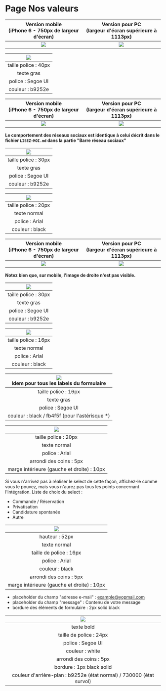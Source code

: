 # Page Nos valeurs

| Version mobile <br />(iPhone 6 - 750px de largeur d'écran) | Version pour PC <br />(largeur d'écran supérieure à 1113px) |
| :--------------------------------------------------------: | :---------------------------------------------------------: |
|       ![](./_sources/images/mini/mobile-contact.jpg)       |         ![](./_sources/images/mini/pc-contact.jpg)          |

| ![](./_sources/images/mise-en-page/nous-contacter.jpg) |
| :----------------------------------------------------: |
|                  taille police : 40px                  |
|                       texte gras                       |
|                   police : Segoe UI                    |
|                    couleur : b9252e                    |

| Version mobile <br />(iPhone 6 - 750px de largeur d'écran) | Version pour PC <br />(largeur d'écran supérieure à 1113px) |
| :--------------------------------------------------------: | :---------------------------------------------------------: |
|   ![](./_sources/images/mise-en-page/contact-mobile.jpg)   |     ![](./_sources/images/mise-en-page/contact-pc.jpg)      |

**Le comportement des réseaux sociaux est identique à celui décrit dans le fichier `LISEZ-MOI.md` dans la partie "Barre réseau sociaux"**

| ![](./_sources/images/mise-en-page/adresse-contact.jpg) |
| :-----------------------------------------------------: |
|                  taille police : 30px                   |
|                       texte gras                        |
|                    police : Segoe UI                    |
|                    couleur : b9252e                     |

| ![](./_sources/images/mise-en-page/contact-details.jpg) |
| :-----------------------------------------------------: |
|                  taille police : 20px                   |
|                      texte normal                       |
|                     police : Arial                      |
|                     couleur : black                     |

|    Version mobile <br />(iPhone 6 - 750px de largeur d'écran)     |  Version pour PC <br />(largeur d'écran supérieure à 1113px)  |
| :---------------------------------------------------------------: | :-----------------------------------------------------------: |
| ![](./_sources/images/mise-en-page/mobile-formulaire-contact.jpg) | ![](./_sources/images/mise-en-page/pc-formulaire-contact.jpg) |

**Notez bien que, sur mobile, l'image de droite n'est pas visible.**

| ![](./_sources/images/mise-en-page/titre-contact.jpg) |
| :---------------------------------------------------: |
|                 taille police : 30px                  |
|                      texte gras                       |
|                   police : Segoe UI                   |
|                   couleur : b9252e                    |

| ![](./_sources/images/mise-en-page/sous-titre-contact.jpg) |
| :--------------------------------------------------------: |
|                    taille police : 16px                    |
|                        texte normal                        |
|                       police : Arial                       |
|                      couleur : black                       |

| ![](./_sources/images/mise-en-page/label-formulaire.jpg) <br> **Idem pour tous les labels du formulaire** |
| :-------------------------------------------------------------------------------------------------------: |
|                                           taille police : 16px                                            |
|                                                texte gras                                                 |
|                                             police : Segoe UI                                             |
|                              couleur : black / fb4f5f (pour l'astérisque \*)                              |

| ![](./_sources/images/mise-en-page/select-contact.jpg) |
| :----------------------------------------------------: |
|                  taille police : 20px                  |
|                      texte normal                      |
|                     police : Arial                     |
|                arrondi des coins : 5px                 |
|       marge intérieure (gauche et droite) : 10px       |

Si vous n'arrivez pas à réaliser le select de cette façon, affichez-le comme vous le pouvez, mais vous n'aurez pas tous les points concernant l'intégration.
Liste de choix du select :

- Commande / Réservation
- Privatisation
- Candidature spontanée
- Autre

| ![](./_sources/images/mise-en-page/input-label.jpg) |
| :-------------------------------------------------: |
|                   hauteur : 52px                    |
|                    texte normal                     |
|               taille de police : 16px               |
|                   police : Arial                    |
|                   couleur : black                   |
|               arrondi des coins : 5px               |
|     marge intérieure (gauche et droite) : 10px      |

- placeholder du champ "adresse e-mail" : example@yopmail.com
- placeholder du champ "message" : Contenu de votre message
- bordure des éléments de formulaire : 2px solid black

|     ![](./_sources/images/mise-en-page/envoyer-btn-contact.jpg)      |
| :------------------------------------------------------------------: |
|                              texte bold                              |
|                       taille de police : 24px                        |
|                          police : Segoe UI                           |
|                           couleur : white                            |
|                       arrondi des coins : 5px                        |
|                      bordure : 1px black solid                       |
| couleur d'arrière-plan : b9252e (état normal) / 730000 (état survol) |
